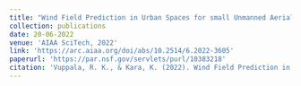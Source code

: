 ```yaml
---
title: "Wind Field Prediction in Urban Spaces for small Unmanned Aerial Systems using Convolutional Autoencoders"
collection: publications
date: 20-06-2022
venue: 'AIAA SciTech, 2022'
link: 'https://arc.aiaa.org/doi/abs/10.2514/6.2022-3605'
paperurl: 'https://par.nsf.gov/servlets/purl/10383218'
citation: 'Vuppala, R. K., & Kara, K. (2022). Wind Field Prediction in Urban Spaces for small Unmanned Aerial Systems using Convolutional Autoencoders. In AIAA AVIATION 2022 Forum (p. 3605).'
---
```

